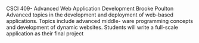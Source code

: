 CSCI 409- Advanced Web Application Development 
Brooke Poulton 
Advanced topics in the development and deployment of 
web-based applications. Topics include advanced middle-
ware programming concepts and development of dynamic
websites. Students will write a full-scale application
as their final project 
